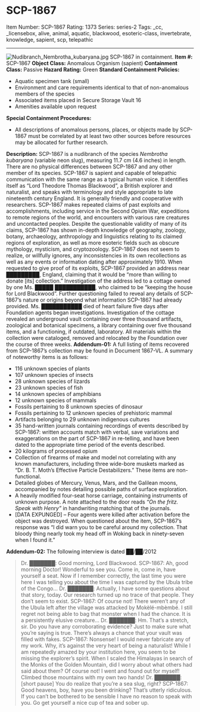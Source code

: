 # SCP-1867
Item Number: SCP-1867
Rating: 1373
Series: series-2
Tags: _cc, _licensebox, alive, animal, aquatic, blackwood, esoteric-class, invertebrate, knowledge, sapient, scp, telepathic

---

![Nudibranch_Nembrotha_kubaryana.jpg](http://scp-wiki.wdfiles.com/local--files/scp-1867/Nudibranch_Nembrotha_kubaryana.jpg)
SCP-1867 in containment.
**Item #:** SCP-1867
**Object Class:** Anomalous Organism (sapient)
**Containment Class:** Passive
**Hazard Rating:** Green
**Standard Containment Policies:**
  * Aquatic specimen tank (small)
  * Environment and care requirements identical to that of non-anomalous members of the species
  * Associated items placed in Secure Storage Vault 16
  * Amenities available upon request

**Special Containment Procedures:**
  * All descriptions of anomalous persons, places, or objects made by SCP-1867 must be correlated by at least two other sources before resources may be allocated for further research.

**Description:** SCP-1867 is a nudibranch of the species _Nembrotha kubaryana_ (variable neon slug), measuring 11.7 cm (4.6 inches) in length. There are no physical differences between SCP-1867 and any other member of its species.
SCP-1867 is sapient and capable of telepathic communication with the same range as a typical human voice. It identifies itself as “Lord Theodore Thomas Blackwood”, a British explorer and naturalist, and speaks with terminology and style appropriate to late nineteenth century England. It is generally friendly and cooperative with researchers.
SCP-1867 makes repeated claims of past exploits and accomplishments, including service in the Second Opium War, expeditions to remote regions of the world, and encounters with various rare creatures and uncontacted peoples. Despite the questionable validity of many of its claims, SCP-1867 has shown in-depth knowledge of geography, zoology, botany, archaeology, anthropology and linguistics relating to its claimed regions of exploration, as well as more esoteric fields such as obscure mythology, mysticism, and cryptozoology. SCP-1867 does not seem to realize, or willfully ignores, any inconsistencies in its own recollections as well as any events or information dating after approximately 1910.
When requested to give proof of its exploits, SCP-1867 provided an address near █████████, England, claiming that it would be “more than willing to donate [its] collection.” Investigation of the address led to a cottage owned by one Ms. █████ ███████████, who claimed to be “keeping the house for Lord Blackwood”. Further questioning failed to reveal any details of SCP-1867’s nature or origins beyond what information SCP-1867 had already provided. Ms. ███████████ died of heart failure five days after Foundation agents began investigations.
Investigation of the cottage revealed an underground vault containing over three thousand artifacts, zoological and botanical specimens, a library containing over five thousand items, and a functioning, if outdated, laboratory. All materials within the collection were cataloged, removed and relocated by the Foundation over the course of three weeks.
**Addendum-01:** A full listing of items recovered from SCP-1867’s collection may be found in Document 1867-VL. A summary of noteworthy items is as follows:
  * 116 unknown species of plants
  * 107 unknown species of insects
  * 28 unknown species of lizards
  * 23 unknown species of fish
  * 14 unknown species of amphibians
  * 12 unknown species of mammals
  * Fossils pertaining to 8 unknown species of dinosaur
  * Fossils pertaining to 12 unknown species of prehistoric mammal
  * Artifacts belonging to 29 unknown indigenous cultures
  * 35 hand-written journals containing recordings of events described by SCP-1867: written accounts match with verbal, save variations and exaggerations on the part of SCP-1867 in re-telling, and have been dated to the appropriate time period of the events described.
  * 20 kilograms of processed opium
  * Collection of firearms of make and model not correlating with any known manufacturers, including three wide-bore muskets marked as “Dr. B. T. Moth’s Effective Particle Destabilizers.” These items are non-functional.
  * Detailed globes of Mercury, Venus, Mars, and the Galilean moons, accompanied by notes detailing possible paths of surface exploration.
  * A heavily modified four-seat horse carriage, containing instruments of unknown purpose. A note attached to the door reads _“On the fritz. Speak with Henry”_ in handwriting matching that of the journals.
  * [DATA EXPUNGED] – Four agents were killed after activation before the object was destroyed. When questioned about the item, SCP-1867’s response was “I did warn you to be careful around my collection. That bloody thing nearly took my head off in Woking back in ninety-seven when I found it.”

**Addendum-02:**
The following interview is dated ██/██/2012
> Dr. ███████: Good morning, Lord Blackwood.
> SCP-1867: Ah, good morning Doctor! Wonderful to see you. Come in, come in, have yourself a seat. Now if I remember correctly, the last time you were here I was telling you about the time I was captured by the Ubula tribe of the Congo…
> Dr. ███████: Actually, I have some questions about that story, today. Our research turned up no trace of that people. They don’t seem to exist.
> SCP-1867: Of course not! There weren’t any of the Ubula left after the village was attacked by Mokèlé-mbèmbé. I still regret not being able to bag that monster when I had the chance. It is a persistently elusive creature…
> Dr. ███████: Hm. That’s a stretch, sir. Do you have any corroborating evidence? Just to make sure what you’re saying is true. There’s always a chance that your vault was filled with fakes.
> SCP-1867: Nonsense! I would never fabricate any of my work. Why, it’s against the very heart of being a naturalist! While I am repeatedly amazed by your institution here, you seem to be missing the explorer’s spirit. When I scaled the Himalayas in search of the Monks of the Golden Mountain, did I worry about what others had said about them? Of course not! I went and found out for myself! Climbed those mountains with my own two hands!
> Dr. ███████: [short pause] You do realize that you’re a sea slug, right?
> SCP-1867: Good heavens, boy, have you been drinking? That’s utterly ridiculous. If you can’t be bothered to be sensible I have no reason to speak with you. Go get yourself a nice cup of tea and sober up.